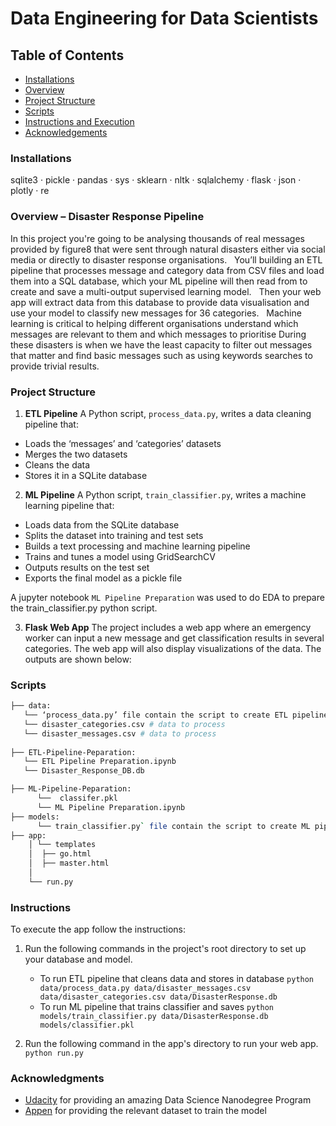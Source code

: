 # Data Engineering for Data Scientists 

## Table of Contents
 * [Installations](#installations)
 * [Overview](#overview)
 * [Project Structure](#project-structure)
 * [Scripts](#scripts)
 * [Instructions and Execution](#instructions-and-Execution)
 * [Acknowledgements](#Acknowledgements)

### Installations 

 sqlite3 · pickle · pandas · sys · sklearn · nltk · sqlalchemy · flask · json · plotly · re 


### Overview – Disaster Response Pipeline 
In this project you're going to be analysing thousands of real messages provided by figure8 that were sent through natural disasters either via social media or directly to disaster response organisations. 
 
You’ll building an ETL pipeline that processes message and category data from CSV files and load them into a SQL database, which your ML pipeline will then read from to create and save a multi-output supervised learning model. 
 
Then your web app will extract data from this database to provide data visualisation and use your model to classify new messages for 36 categories. 
 
Machine learning is critical to helping different organisations understand which messages are relevant to them and which messages to prioritise During these disasters is when we have the least capacity to filter out messages that matter and find basic messages such as using keywords searches to provide trivial results.

### Project Structure 

1. **ETL Pipeline**
A Python script, `process_data.py`, writes a data cleaning pipeline that:

 - Loads the ‘messages’ and ‘categories’ datasets
 - Merges the two datasets
 - Cleans the data
 - Stores it in a SQLite database
 
 
2. **ML Pipeline**
A Python script, `train_classifier.py`, writes a machine learning pipeline that:

 - Loads data from the SQLite database
 - Splits the dataset into training and test sets
 - Builds a text processing and machine learning pipeline
 - Trains and tunes a model using GridSearchCV
 - Outputs results on the test set
 - Exports the final model as a pickle file
 
A jupyter notebook `ML Pipeline Preparation` was used to do EDA to prepare the train_classifier.py python script. 

3. **Flask Web App**
The project includes a web app where an emergency worker can input a new message and get classification results in several categories. The web app will also display visualizations of the data. The outputs are shown below:
 

### Scripts

```bash
├── data:
   └── ‘process_data.py’ file contain the script to create ETL pipeline # data cleaning pipeline  
   └── disaster_categories.csv # data to process
   └── disaster_messages.csv # data to process  
  
├── ETL-Pipeline-Peparation:
   └── ETL Pipeline Preparation.ipynb
   └── Disaster_Response_DB.db

├── ML-Pipeline-Peparation:
      └──  classifer.pkl
      └── ML Pipeline Preparation.ipynb
├── models:
      └── train_classifier.py` file contain the script to create ML pipeline
├── app:
    │ └── templates
    │  ├── go.html
    │  ├── master.html
    │  
    └── run.py
```



      
 ### Instructions 

To execute the app follow the instructions:
1. Run the following commands in the project's root directory to set up your database and model.

    - To run ETL pipeline that cleans data and stores in database
        `python data/process_data.py data/disaster_messages.csv data/disaster_categories.csv data/DisasterResponse.db`
    - To run ML pipeline that trains classifier and saves
        `python models/train_classifier.py data/DisasterResponse.db models/classifier.pkl`

2. Run the following command in the app's directory to run your web app.
    `python run.py`


### Acknowledgments

* [Udacity](https://www.udacity.com/) for providing an amazing Data Science Nanodegree Program
* [Appen](https://appen.com/) for providing the relevant dataset to train the model 


